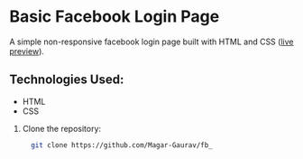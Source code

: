 # Basic Facebook Login Page

A simple non-responsive facebook login page built with HTML and CSS ([live preview](https://magar-gaurav.github.io/fb_/)).

## Technologies Used:
   - HTML
   - CSS

1. Clone the repository:
   ```sh
     git clone https://github.com/Magar-Gaurav/fb_ 
